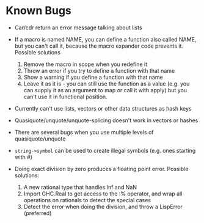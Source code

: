 # Known Bugs

* Car/cdr return an error message talking about lists

* If a macro is named NAME, you can define a function also called NAME, but you
  can't call it, because the macro expander code prevents it. Possible solutions
  1. Remove the macro in scope when you redefine it
  2. Throw an error if you try to define a function with that name
  3. Show a warning if you define a function with that name
  4. Leave it as it is - you can still use the function as a value (e.g. you
  can supply it as an argument to map or call it with apply) but you can't
  use it in functional position.

* Currently can't use lists, vectors or other data structures as hash keys

* Quasiquote/unquote/unquote-splicing doesn't work in vectors or hashes

* There are several bugs when you use multiple levels of quasiquote/unquote

* `string->symbol` can be used to create illegal symbols (e.g. ones starting with #)

* Doing exact division by zero produces a floating point error. Possible solutions:
  1. A new rational type that handles Inf and NaN
  2. Import GHC.Real to get access to the :% operator, and wrap all operations
     on rationals to detect the special cases
  3. Detect the error when doing the division, and throw a LispError (preferred)

